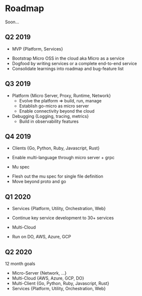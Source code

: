 # Roadmap

Soon...

## Q2 2019

- MVP {Platform, Services}
 * Bootstrap Micro OSS in the cloud aka Micro as a service
 * Dogfood by writing services or a complete end-to-end service
 * Consolidate learnings into roadmap and bug-feature list

## Q3 2019

- Platform {Micro Server, Proxy, Runtime, Network}
  * Evolve the platform => build, run, manage
  * Establish go-micro as micro server
  * Enable connectivity beyond the cloud
- Debugging {Logging, tracing, metrics}
  * Build in observability features

## Q4 2019

- Clients {Go, Python, Ruby, Javascript, Rust}
 * Enable multi-language through micro server + grpc
- Mu spec
 * Flesh out the mu spec for single file definition
 * Move beyond proto and go

## Q1 2020

- Services {Platform, Utility, Orchestration, Web}
 * Continue key service development to 30+ services
- Multi-Cloud
 * Run on DO, AWS, Azure, GCP

## Q2 2020

12 month goals

- Micro-Server {Network, ...}
- Multi-Cloud {AWS, Azure, GCP, DO}
- Multi-Client {Go, Python, Ruby, Javascript, Rust}
- Services {Platform, Utility, Orchestration, Web}
